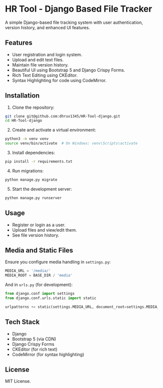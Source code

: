 
# HR Tool - Django Based File Tracker

A simple Django-based file tracking system with user authentication, version history, and enhanced UI features.

## Features

- User registration and login system.
- Upload and edit text files.
- Maintain file version history.
- Beautiful UI using Bootstrap 5 and Django Crispy Forms.
- Rich Text Editing using CKEditor.
- Syntax Highlighting for code using CodeMirror.

## Installation

1. Clone the repository:

```bash
git clone git@github.com:dhruv1345/HR-Tool-django.git
cd HR-Tool-django
```

2. Create and activate a virtual environment:

```bash
python3 -m venv venv
source venv/bin/activate  # On Windows: venv\Scripts\activate
```

3. Install dependencies:

```bash
pip install -r requirements.txt
```

4. Run migrations:

```bash
python manage.py migrate
```

5. Start the development server:

```bash
python manage.py runserver
```

## Usage

- Register or login as a user.
- Upload files and view/edit them.
- See file version history.

## Media and Static Files

Ensure you configure media handling in `settings.py`:

```python
MEDIA_URL = '/media/'
MEDIA_ROOT = BASE_DIR / 'media'
```

And in `urls.py` (for development):

```python
from django.conf import settings
from django.conf.urls.static import static

urlpatterns += static(settings.MEDIA_URL, document_root=settings.MEDIA_ROOT)
```

## Tech Stack

- Django
- Bootstrap 5 (via CDN)
- Django Crispy Forms
- CKEditor (for rich text)
- CodeMirror (for syntax highlighting)

## License

MIT License.
